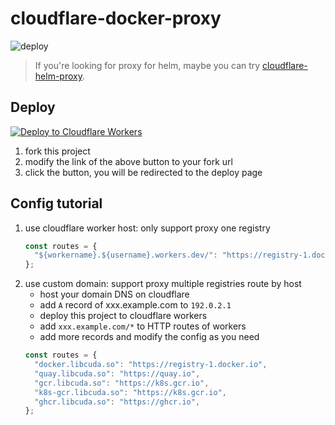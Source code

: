 # cloudflare-docker-proxy

![deploy](https://github.com/ciiiii/cloudflare-docker-proxy/actions/workflows/deploy.yaml/badge.svg)

> If you're looking for proxy for helm, maybe you can try [cloudflare-helm-proxy](https://github.com/ciiiii/cloudflare-helm-proxy).

## Deploy
[![Deploy to Cloudflare Workers](https://deploy.workers.cloudflare.com/button)](https://deploy.workers.cloudflare.com/?url=https://github.com/wang4386/cloudflare-docker-proxy)

1. fork this project
2. modify the link of the above button to your fork url
3. click the button, you will be redirected to the deploy page

## Config tutorial

1. use cloudflare worker host: only support proxy one registry
   ```javascript
   const routes = {
     "${workername}.${username}.workers.dev/": "https://registry-1.docker.io",
   };
   ```
2. use custom domain: support proxy multiple registries route by host
   - host your domain DNS on cloudflare
   - add `A` record of xxx.example.com to `192.0.2.1`
   - deploy this project to cloudflare workers
   - add `xxx.example.com/*` to HTTP routes of workers
   - add more records and modify the config as you need
   ```javascript
   const routes = {
     "docker.libcuda.so": "https://registry-1.docker.io",
     "quay.libcuda.so": "https://quay.io",
     "gcr.libcuda.so": "https://k8s.gcr.io",
     "k8s-gcr.libcuda.so": "https://k8s.gcr.io",
     "ghcr.libcuda.so": "https://ghcr.io",
   };
   ```

